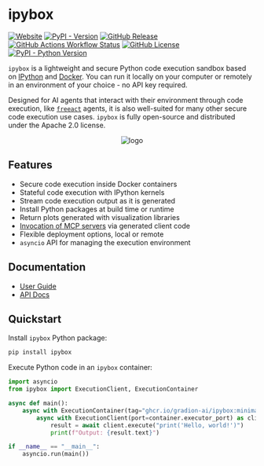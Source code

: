 # ipybox

<p align="left">
    <a href="https://gradion-ai.github.io/ipybox/"><img alt="Website" src="https://img.shields.io/website?url=https%3A%2F%2Fgradion-ai.github.io%2Fipybox%2F&up_message=online&down_message=offline&label=docs"></a>
    <a href="https://pypi.org/project/ipybox/"><img alt="PyPI - Version" src="https://img.shields.io/pypi/v/ipybox?color=blue"></a>
    <a href="https://github.com/gradion-ai/ipybox/releases"><img alt="GitHub Release" src="https://img.shields.io/github/v/release/gradion-ai/ipybox"></a>
    <a href="https://github.com/gradion-ai/ipybox/actions"><img alt="GitHub Actions Workflow Status" src="https://img.shields.io/github/actions/workflow/status/gradion-ai/ipybox/test.yml"></a>
    <a href="https://github.com/gradion-ai/ipybox/blob/main/LICENSE"><img alt="GitHub License" src="https://img.shields.io/github/license/gradion-ai/ipybox?color=blueviolet"></a>
    <a href="https://pypi.org/project/ipybox/"><img alt="PyPI - Python Version" src="https://img.shields.io/pypi/pyversions/ipybox"></a>
</p>

`ipybox` is a lightweight and secure Python code execution sandbox based on [IPython](https://ipython.org/) and [Docker](https://www.docker.com/). You can run it locally on your computer or remotely in an environment of your choice - no API key required.

Designed for AI agents that interact with their environment through code execution, like [`freeact`](https://github.com/gradion-ai/freeact/) agents, it is also well-suited for many other secure code execution use cases. `ipybox` is fully open-source and distributed under the Apache 2.0 license.

<p align="center">
  <img src="docs/img/logo.png" alt="logo">
</p>

## Features

- Secure code execution inside Docker containers
- Stateful code execution with IPython kernels
- Stream code execution output as it is generated
- Install Python packages at build time or runtime
- Return plots generated with visualization libraries
- [Invocation of MCP servers](https://gradion-ai.github.io/ipybox/usage/#mcp-integration) via generated client code
- Flexible deployment options, local or remote
- `asyncio` API for managing the execution environment

## Documentation

- [User Guide](https://gradion-ai.github.io/ipybox/)
- [API Docs](https://gradion-ai.github.io/ipybox/api/execution_container/)

## Quickstart

Install `ipybox` Python package:

```bash
pip install ipybox
```

Execute Python code in an `ipybox` container:

```python
import asyncio
from ipybox import ExecutionClient, ExecutionContainer

async def main():
    async with ExecutionContainer(tag="ghcr.io/gradion-ai/ipybox:minimal") as container:
        async with ExecutionClient(port=container.executor_port) as client:
            result = await client.execute("print('Hello, world!')")
            print(f"Output: {result.text}")

if __name__ == "__main__":
    asyncio.run(main())
```
